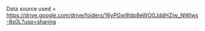 Data source used = https://drive.google.com/drive/folders/16yPGw9ldp8eWO0JddHZiw_NWlws-8s0L?usp=sharing

